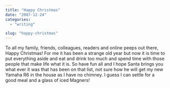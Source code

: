 ```yaml
---
title: "Happy Christmas"
date: "2007-12-24"
categories:
  - "writing"

slug: "happy-christmas"
---
```


<!-- ![Photo sharing](/images/347589437.jpg) -->

To all my family, friends, colleagues, readers and online peeps out there, Happy Christmas! For me it has been a strange old year but now it is time to put everything aside and eat and drink too much and spend time with those people that make life what it is. So have fun all and I hope Santa brings you what ever it was that has been on that list, not sure how he will get my new Yamaha R6 in the house as I have no chimney. I guess I can settle for a good meal and a glass of iced Magners!
